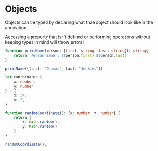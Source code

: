 # Objects

Objects can be typed by declaring what thae object should look like in the annotation.

Accessing a property that isn't defined or performing operations without keeping types in mind will throw errors!

```ts
function printName(person: {first: string, last: string}): string{
    return `Person Name : ${person.first} ${person.last}`
}

printName({first: "Thomas", last: "Jenkins"})
```

```ts
let coordinate: {
    x: number;
    y: number
} = {
    x: 34,
    y: 2,
}
```

```ts
function randomCoordinate(): {x: number, y: number} {
    return {
        x: Math.random(),
        y: Math.random()
    }
}

randomCoordinate();
```
